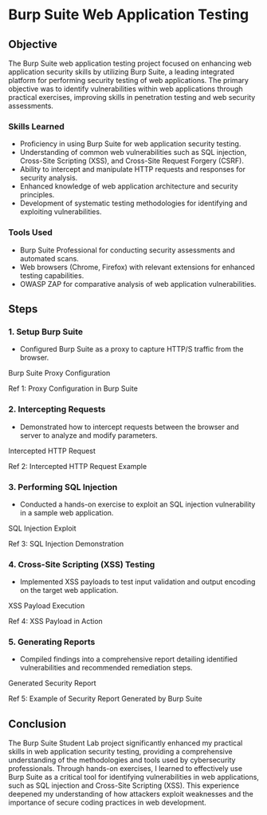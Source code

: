 # Burp Suite Web Application Testing

## Objective

The Burp Suite web application testing project focused on enhancing web application security skills by utilizing Burp Suite, a leading integrated platform for performing security testing of web applications. The primary objective was to identify vulnerabilities within web applications through practical exercises, improving skills in penetration testing and web security assessments.

### Skills Learned

- Proficiency in using Burp Suite for web application security testing.
- Understanding of common web vulnerabilities such as SQL injection, Cross-Site Scripting (XSS), and Cross-Site Request Forgery (CSRF).
- Ability to intercept and manipulate HTTP requests and responses for security analysis.
- Enhanced knowledge of web application architecture and security principles.
- Development of systematic testing methodologies for identifying and exploiting vulnerabilities.

### Tools Used

- Burp Suite Professional for conducting security assessments and automated scans.
- Web browsers (Chrome, Firefox) with relevant extensions for enhanced testing capabilities.
- OWASP ZAP for comparative analysis of web application vulnerabilities.

## Steps

### 1. Setup Burp Suite

- Configured Burp Suite as a proxy to capture HTTP/S traffic from the browser.

Burp Suite Proxy Configuration

Ref 1: Proxy Configuration in Burp Suite


### 2. Intercepting Requests

- Demonstrated how to intercept requests between the browser and server to analyze and modify parameters.

Intercepted HTTP Request

Ref 2: Intercepted HTTP Request Example


### 3. Performing SQL Injection

- Conducted a hands-on exercise to exploit an SQL injection vulnerability in a sample web application.

SQL Injection Exploit

Ref 3: SQL Injection Demonstration


### 4. Cross-Site Scripting (XSS) Testing

- Implemented XSS payloads to test input validation and output encoding on the target web application.

XSS Payload Execution

Ref 4: XSS Payload in Action


### 5. Generating Reports

- Compiled findings into a comprehensive report detailing identified vulnerabilities and recommended remediation steps.

Generated Security Report

Ref 5: Example of Security Report Generated by Burp Suite

## Conclusion

The Burp Suite Student Lab project significantly enhanced my practical skills in web application security testing, providing a comprehensive understanding of the methodologies and tools used by cybersecurity professionals. Through hands-on exercises, I learned to effectively use Burp Suite as a critical tool for identifying vulnerabilities in web applications, such as SQL injection and Cross-Site Scripting (XSS). This experience deepened my understanding of how attackers exploit weaknesses and the importance of secure coding practices in web development.
